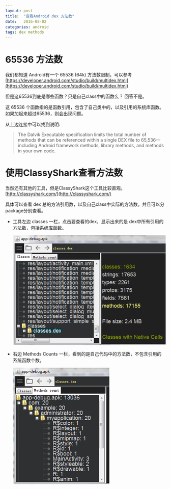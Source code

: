 ```yaml
---
layout: post
title:  "查看Android dex 方法数"
date:   2016-08-02
categories: android
tags: dex methods
---
```


# 65536 方法数 #

我们都知道 Android有一个 65536 (64k) 方法数限制，可以参考 [https://developer.android.com/studio/build/multidex.html](https://developer.android.com/studio/build/multidex.html)

但是这65536到底是哪些函数？只是自己class中的函数么？ 回答不是。

这 65536 个函数指的是函数引用，包含了自己类中的，以及引用的系统库函数。如果加起来超过65536，则会出现问题。

从上边连接中可以找到说明:
    
> The Dalvik Executable specification limits the total number of methods that can be referenced 
within a single DEX file to 65,536—including Android framework methods, library methods, 
and methods in your own code.
 
# 使用ClassyShark查看方法数 #

当然还有其他的工具，但是ClassyShark这个工具比较直观。[http://classyshark.com/](http://classyshark.com/)

具体可以查看 dex 总的方法引用数，以及自己class中实际的方法数。并且可以分package分别查看。

- 工具左边 classes 一栏，点击要查看的dex，显示出来的是 dex中所有引用的方法数，包括系统库函数。

    ![](/assets/posts/2016-08-02-dex-methods/dex-methods.png)

- 右边 Methods Counts 一栏，看到的是自己代码中的方法数，不包含引用的系统函数个数。

    ![](/assets/posts/2016-08-02-dex-methods/class-methods.png)

